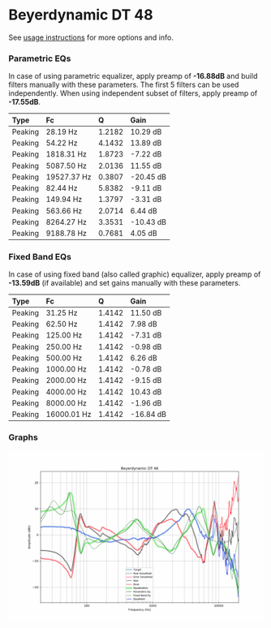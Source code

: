 # Beyerdynamic DT 48
See [usage instructions](https://github.com/jaakkopasanen/AutoEq#usage) for more options and info.

### Parametric EQs
In case of using parametric equalizer, apply preamp of **-16.88dB** and build filters manually
with these parameters. The first 5 filters can be used independently.
When using independent subset of filters, apply preamp of **-17.55dB**.

| Type    | Fc          |      Q | Gain      |
|:--------|:------------|:-------|:----------|
| Peaking | 28.19 Hz    | 1.2182 | 10.29 dB  |
| Peaking | 54.22 Hz    | 4.1432 | 13.89 dB  |
| Peaking | 1818.31 Hz  | 1.8723 | -7.22 dB  |
| Peaking | 5087.50 Hz  | 2.0136 | 11.55 dB  |
| Peaking | 19527.37 Hz | 0.3807 | -20.45 dB |
| Peaking | 82.44 Hz    | 5.8382 | -9.11 dB  |
| Peaking | 149.94 Hz   | 1.3797 | -3.31 dB  |
| Peaking | 563.66 Hz   | 2.0714 | 6.44 dB   |
| Peaking | 8264.27 Hz  | 3.3531 | -10.43 dB |
| Peaking | 9188.78 Hz  | 0.7681 | 4.05 dB   |

### Fixed Band EQs
In case of using fixed band (also called graphic) equalizer, apply preamp of **-13.59dB**
(if available) and set gains manually with these parameters.

| Type    | Fc          |      Q | Gain      |
|:--------|:------------|:-------|:----------|
| Peaking | 31.25 Hz    | 1.4142 | 11.50 dB  |
| Peaking | 62.50 Hz    | 1.4142 | 7.98 dB   |
| Peaking | 125.00 Hz   | 1.4142 | -7.31 dB  |
| Peaking | 250.00 Hz   | 1.4142 | -0.98 dB  |
| Peaking | 500.00 Hz   | 1.4142 | 6.26 dB   |
| Peaking | 1000.00 Hz  | 1.4142 | -0.78 dB  |
| Peaking | 2000.00 Hz  | 1.4142 | -9.15 dB  |
| Peaking | 4000.00 Hz  | 1.4142 | 10.43 dB  |
| Peaking | 8000.00 Hz  | 1.4142 | -1.96 dB  |
| Peaking | 16000.01 Hz | 1.4142 | -16.84 dB |

### Graphs
![](./Beyerdynamic%20DT%2048.png)